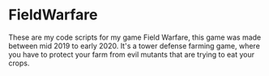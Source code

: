 # FieldWarfare
These are my code scripts for my game Field Warfare, this game was made between mid 2019 to early 2020. It's a tower defense farming game, where you have to protect your farm
from evil mutants that are trying to eat your crops.
